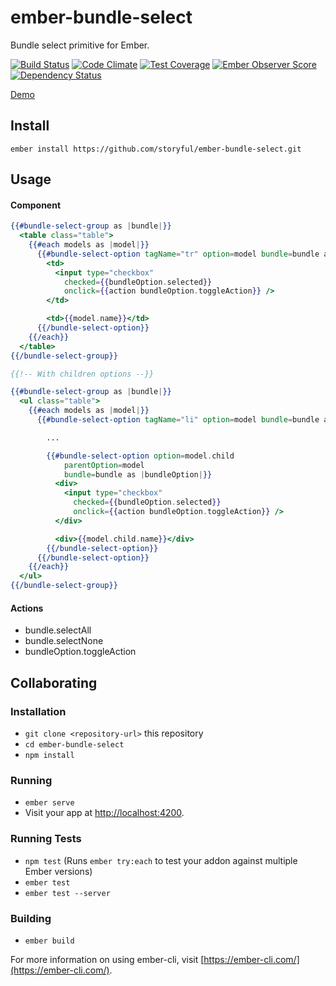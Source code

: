 # ember-bundle-select

Bundle select primitive for Ember.

[![Build Status](https://travis-ci.org/storyful/ember-bundle-select.svg)](https://travis-ci.org/storyful/ember-bundle-select)
[![Code Climate](https://codeclimate.com/github/storyful/ember-bundle-select/badges/gpa.svg)](https://codeclimate.com/github/storyful/ember-bundle-select)
[![Test Coverage](https://codeclimate.com/github/storyful/ember-bundle-select/badges/coverage.svg)](https://codeclimate.com/github/storyful/ember-bundle-select/coverage)
[![Ember Observer Score](https://emberobserver.com/badges/ember-bundle-select.svg)](https://emberobserver.com/addons/ember-bundle-select)
[![Dependency Status](https://www.versioneye.com/user/projects/59858fa10fb24f003b1f7e68/badge.svg?style=flat-square)](https://www.versioneye.com/user/projects/59858fa10fb24f003b1f7e68)

[Demo](https://storyful.github.io/ember-bundle-select/)

## Install

```
ember install https://github.com/storyful/ember-bundle-select.git
```

## Usage

#### Component

```hbs
{{#bundle-select-group as |bundle|}}
  <table class="table">
    {{#each models as |model|}}
      {{#bundle-select-option tagName="tr" option=model bundle=bundle as |bundleOption|}}
        <td>
          <input type="checkbox"
            checked={{bundleOption.selected}}
            onclick={{action bundleOption.toggleAction}} />
        </td>

        <td>{{model.name}}</td>
      {{/bundle-select-option}}
    {{/each}}
  </table>
{{/bundle-select-group}}

{{!-- With children options --}}

{{#bundle-select-group as |bundle|}}
  <ul class="table">
    {{#each models as |model|}}
      {{#bundle-select-option tagName="li" option=model bundle=bundle as |bundleOption|}}

        ...

        {{#bundle-select-option option=model.child
            parentOption=model
            bundle=bundle as |bundleOption|}}
          <div>
            <input type="checkbox"
              checked={{bundleOption.selected}}
              onclick={{action bundleOption.toggleAction}} />
          </div>

          <div>{{model.child.name}}</div>
        {{/bundle-select-option}}
      {{/bundle-select-option}}
    {{/each}}
  </ul>
{{/bundle-select-group}}
```

#### Actions

* bundle.selectAll
* bundle.selectNone
* bundleOption.toggleAction

## Collaborating

### Installation

* `git clone <repository-url>` this repository
* `cd ember-bundle-select`
* `npm install`

### Running

* `ember serve`
* Visit your app at [http://localhost:4200](http://localhost:4200).

### Running Tests

* `npm test` (Runs `ember try:each` to test your addon against multiple Ember versions)
* `ember test`
* `ember test --server`

### Building

* `ember build`

For more information on using ember-cli, visit [https://ember-cli.com/](https://ember-cli.com/).
